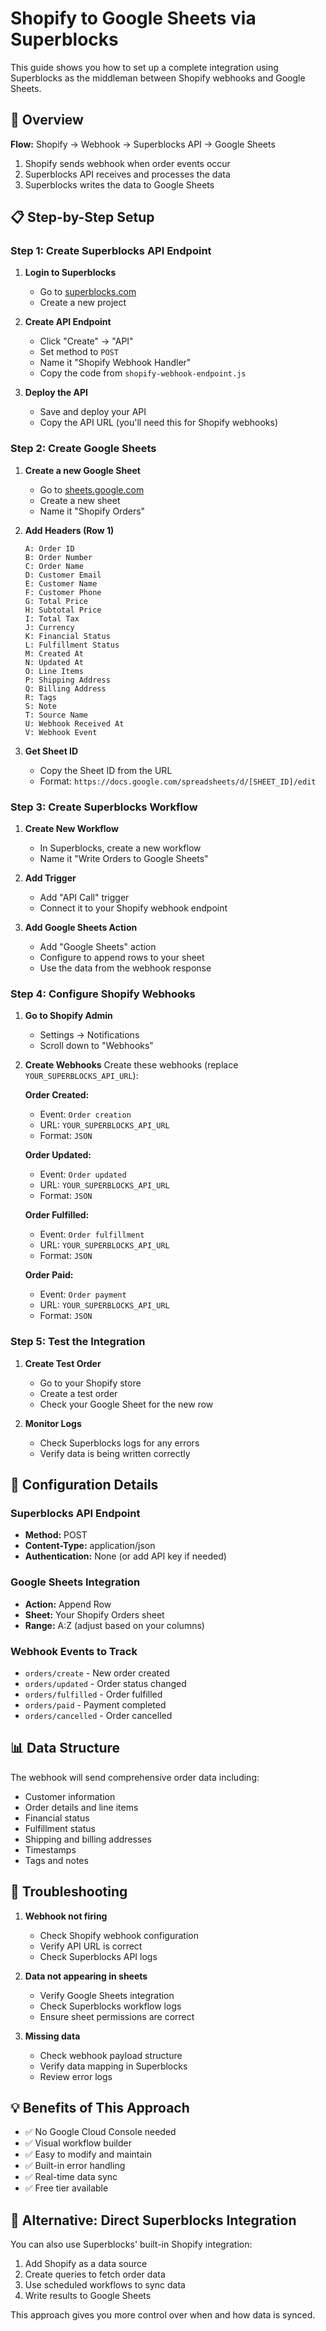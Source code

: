 # Shopify to Google Sheets via Superblocks

This guide shows you how to set up a complete integration using Superblocks as the middleman between Shopify webhooks and Google Sheets.

## 🎯 Overview

**Flow:** Shopify → Webhook → Superblocks API → Google Sheets

1. Shopify sends webhook when order events occur
2. Superblocks API receives and processes the data
3. Superblocks writes the data to Google Sheets

## 📋 Step-by-Step Setup

### Step 1: Create Superblocks API Endpoint

1. **Login to Superblocks**
   - Go to [superblocks.com](https://superblocks.com)
   - Create a new project

2. **Create API Endpoint**
   - Click "Create" → "API"
   - Set method to `POST`
   - Name it "Shopify Webhook Handler"
   - Copy the code from `shopify-webhook-endpoint.js`

3. **Deploy the API**
   - Save and deploy your API
   - Copy the API URL (you'll need this for Shopify webhooks)

### Step 2: Create Google Sheets

1. **Create a new Google Sheet**
   - Go to [sheets.google.com](https://sheets.google.com)
   - Create a new sheet
   - Name it "Shopify Orders"

2. **Add Headers (Row 1)**
   ```
   A: Order ID
   B: Order Number  
   C: Order Name
   D: Customer Email
   E: Customer Name
   F: Customer Phone
   G: Total Price
   H: Subtotal Price
   I: Total Tax
   J: Currency
   K: Financial Status
   L: Fulfillment Status
   M: Created At
   N: Updated At
   O: Line Items
   P: Shipping Address
   Q: Billing Address
   R: Tags
   S: Note
   T: Source Name
   U: Webhook Received At
   V: Webhook Event
   ```

3. **Get Sheet ID**
   - Copy the Sheet ID from the URL
   - Format: `https://docs.google.com/spreadsheets/d/[SHEET_ID]/edit`

### Step 3: Create Superblocks Workflow

1. **Create New Workflow**
   - In Superblocks, create a new workflow
   - Name it "Write Orders to Google Sheets"

2. **Add Trigger**
   - Add "API Call" trigger
   - Connect it to your Shopify webhook endpoint

3. **Add Google Sheets Action**
   - Add "Google Sheets" action
   - Configure to append rows to your sheet
   - Use the data from the webhook response

### Step 4: Configure Shopify Webhooks

1. **Go to Shopify Admin**
   - Settings → Notifications
   - Scroll down to "Webhooks"

2. **Create Webhooks**
   Create these webhooks (replace `YOUR_SUPERBLOCKS_API_URL`):

   **Order Created:**
   - Event: `Order creation`
   - URL: `YOUR_SUPERBLOCKS_API_URL`
   - Format: `JSON`

   **Order Updated:**
   - Event: `Order updated`
   - URL: `YOUR_SUPERBLOCKS_API_URL`
   - Format: `JSON`

   **Order Fulfilled:**
   - Event: `Order fulfillment`
   - URL: `YOUR_SUPERBLOCKS_API_URL`
   - Format: `JSON`

   **Order Paid:**
   - Event: `Order payment`
   - URL: `YOUR_SUPERBLOCKS_API_URL`
   - Format: `JSON`

### Step 5: Test the Integration

1. **Create Test Order**
   - Go to your Shopify store
   - Create a test order
   - Check your Google Sheet for the new row

2. **Monitor Logs**
   - Check Superblocks logs for any errors
   - Verify data is being written correctly

## 🔧 Configuration Details

### Superblocks API Endpoint
- **Method:** POST
- **Content-Type:** application/json
- **Authentication:** None (or add API key if needed)

### Google Sheets Integration
- **Action:** Append Row
- **Sheet:** Your Shopify Orders sheet
- **Range:** A:Z (adjust based on your columns)

### Webhook Events to Track
- `orders/create` - New order created
- `orders/updated` - Order status changed
- `orders/fulfilled` - Order fulfilled
- `orders/paid` - Payment completed
- `orders/cancelled` - Order cancelled

## 📊 Data Structure

The webhook will send comprehensive order data including:
- Customer information
- Order details and line items
- Financial status
- Fulfillment status
- Shipping and billing addresses
- Timestamps
- Tags and notes

## 🚨 Troubleshooting

1. **Webhook not firing**
   - Check Shopify webhook configuration
   - Verify API URL is correct
   - Check Superblocks API logs

2. **Data not appearing in sheets**
   - Verify Google Sheets integration
   - Check Superblocks workflow logs
   - Ensure sheet permissions are correct

3. **Missing data**
   - Check webhook payload structure
   - Verify data mapping in Superblocks
   - Review error logs

## 💡 Benefits of This Approach

- ✅ No Google Cloud Console needed
- ✅ Visual workflow builder
- ✅ Easy to modify and maintain
- ✅ Built-in error handling
- ✅ Real-time data sync
- ✅ Free tier available

## 🔄 Alternative: Direct Superblocks Integration

You can also use Superblocks' built-in Shopify integration:
1. Add Shopify as a data source
2. Create queries to fetch order data
3. Use scheduled workflows to sync data
4. Write results to Google Sheets

This approach gives you more control over when and how data is synced.
